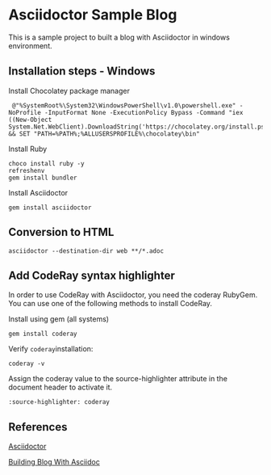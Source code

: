 # Asciidoctor Sample Blog

This is a sample project to built a blog with Asciidoctor in windows environment.

## Installation steps - Windows

Install Chocolatey package manager
```
 @"%SystemRoot%\System32\WindowsPowerShell\v1.0\powershell.exe" -NoProfile -InputFormat None -ExecutionPolicy Bypass -Command "iex ((New-Object System.Net.WebClient).DownloadString('https://chocolatey.org/install.ps1'))" && SET "PATH=%PATH%;%ALLUSERSPROFILE%\chocolatey\bin"
 ```

Install Ruby
```
choco install ruby -y
refreshenv
gem install bundler
```

Install Asciidoctor

```
gem install asciidoctor
```

## Conversion to HTML
```
asciidoctor --destination-dir web **/*.adoc
```


## Add CodeRay syntax highlighter

In order to use CodeRay with Asciidoctor, you need the coderay RubyGem. You can use one of the following methods to install CodeRay.

Install using gem (all systems)
```
gem install coderay
``` 

Verify `coderay`installation:
```
coderay -v 
```

Assign the coderay value to the source-highlighter attribute in the document header to activate it.
```
:source-highlighter: coderay
```


## References

[Asciidoctor](https://asciidoctor.org/)

[Building Blog With Asciidoc](http://millross-consultants.com/building_blog_with_asciidoc.html)
